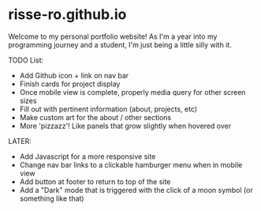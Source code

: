 # risse-ro.github.io
Welcome to my personal portfolio website! As I'm a year into my programming journey and a student, I'm just being a little silly with it.

 TODO List:
 - Add Github icon + link on nav bar
 - Finish cards for project display
 - Once mobile view is complete, properly media query for other screen sizes
 - Fill out with pertinent information (about, projects, etc)
 - Make custom art for the about / other sections
 - More 'pizzazz'! Like panels that grow slightly when hovered over

 LATER:
 - Add Javascript for a more responsive site
 - Change nav bar links to a clickable hamburger menu when in mobile view
 - Add button at footer to return to top of the site
 - Add a "Dark" mode that is triggered with the click of a moon symbol (or something like that)
